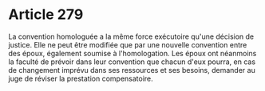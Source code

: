 # Article 279

La convention homologuée a la même force exécutoire qu'une décision de justice.   Elle ne peut être modifiée que par une nouvelle convention entre des époux, également soumise à l'homologation.   Les époux ont néanmoins la faculté de prévoir dans leur convention que chacun d'eux pourra, en cas de changement imprévu dans ses ressources et ses besoins, demander au juge de réviser la prestation compensatoire.